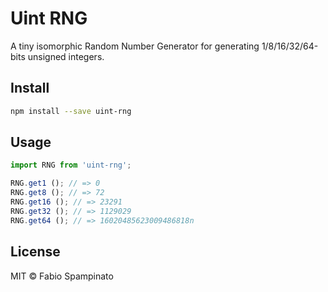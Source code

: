 # Uint RNG

A tiny isomorphic Random Number Generator for generating 1/8/16/32/64-bits unsigned integers.

## Install

```sh
npm install --save uint-rng
```

## Usage

```ts
import RNG from 'uint-rng';

RNG.get1 (); // => 0
RNG.get8 (); // => 72
RNG.get16 (); // => 23291
RNG.get32 (); // => 1129029
RNG.get64 (); // => 16020485623009486818n
```

## License

MIT © Fabio Spampinato
